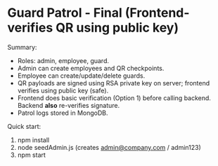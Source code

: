 # Guard Patrol - Final (Frontend-verifies QR using public key)

Summary:
- Roles: admin, employee, guard.
- Admin can create employees and QR checkpoints.
- Employee can create/update/delete guards.
- QR payloads are signed using RSA private key on server; frontend verifies using public key (safe).
- Frontend does basic verification (Option 1) before calling backend. Backend **also** re-verifies signature.
- Patrol logs stored in MongoDB.

Quick start:
1. npm install
2. node seedAdmin.js   (creates admin@company.com / admin123)
3. npm start
